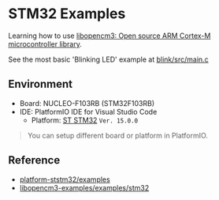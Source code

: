 # STM32 Examples

Learning how to use [libopencm3: Open source ARM Cortex-M microcontroller library](https://github.com/libopencm3/libopencm3).

See the most basic 'Blinking LED' example at [blink/src/main.c](blink/src/main.c)

## Environment
- Board: NUCLEO-F103RB (STM32F103RB)
- IDE: PlatformIO IDE for Visual Studio Code
  - Platform: [ST STM32](https://platformio.org/platforms/ststm32) `Ver. 15.0.0`

> You can setup different board or platform in PlatformIO.

## Reference

- [platform-ststm32/examples](https://github.com/platformio/platform-ststm32/tree/develop/examples)
- [libopencm3-examples/examples/stm32](https://github.com/libopencm3/libopencm3-examples/tree/master/examples/stm32)
